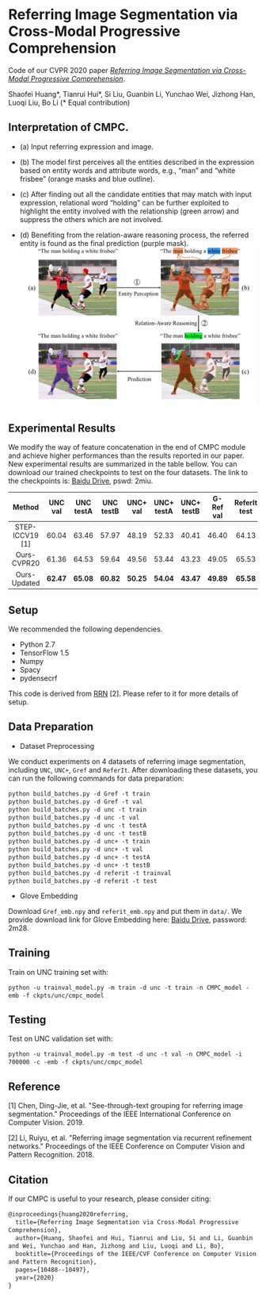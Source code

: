 # Referring Image Segmentation via Cross-Modal Progressive Comprehension
Code of our CVPR 2020 paper [*Referring Image Segmentation via Cross-Modal Progressive Comprehension*](https://openaccess.thecvf.com/content_CVPR_2020/papers/Huang_Referring_Image_Segmentation_via_Cross-Modal_Progressive_Comprehension_CVPR_2020_paper.pdf).

Shaofei Huang*, Tianrui Hui*, Si Liu, Guanbin Li, Yunchao Wei, Jizhong Han, Luoqi Liu, Bo Li (* Equal contribution)

## Interpretation of CMPC.

* (a) Input referring expression and image.

* (b) The model first perceives all the entities described in the expression based on entity words and attribute words, e.g., “man” and “white frisbee” (orange masks and blue outline).

* (c) After finding out all the candidate entities that may match with input expression, relational word “holding” can be further exploited to highlight the entity involved with the relationship (green arrow) and suppress the others which are not involved.

* (d) Benefiting from the relation-aware reasoning process, the referred entity is found as the final prediction (purple mask).
![interpretation](motivation.png)

## Experimental Results

We modify the way of feature concatenation in the end of CMPC module and achieve higher performances than the results reported in our paper.
New experimental results are summarized in the table bellow.
You can download our trained checkpoints to test on the four datasets. The link to the checkpoints is:
[Baidu Drive](https://pan.baidu.com/s/17TJDEiq5xA5ngN2jhsDQYA), pswd: 2miu.

| Method | UNC val | UNC testA | UNC testB | UNC+ val | UNC+ testA | UNC+ testB | G-Ref val | ReferIt test |
| :------: | :------: | :------: | :------: | :------: | :------: | :------: | :------: | :------: |
| STEP-ICCV19 \[1\] | 60.04 | 63.46 | 57.97 | 48.19 | 52.33 | 40.41| 46.40 | 64.13 |
| Ours-CVPR20 | 61.36 | 64.53 | 59.64 | 49.56 | 53.44 | 43.23 | 49.05 | 65.53 |
|Ours-Updated | **62.47** | **65.08** | **60.82** | **50.25** | **54.04** | **43.47** | **49.89** | **65.58** |

## Setup

We recommended the following dependencies.

* Python 2.7
* TensorFlow 1.5
* Numpy
* Spacy
* pydensecrf

This code is derived from [RRN](https://github.com/liruiyu/referseg_rrn) \[2\]. Please refer to it for more details of setup.

## Data Preparation
* Dataset Preprocessing

We conduct experiments on 4 datasets of referring image segmentation, including `UNC`, `UNC+`, `Gref` and `ReferIt`. After downloading these datasets, you can run the following commands for data preparation:
```
python build_batches.py -d Gref -t train
python build_batches.py -d Gref -t val
python build_batches.py -d unc -t train
python build_batches.py -d unc -t val
python build_batches.py -d unc -t testA
python build_batches.py -d unc -t testB
python build_batches.py -d unc+ -t train
python build_batches.py -d unc+ -t val
python build_batches.py -d unc+ -t testA
python build_batches.py -d unc+ -t testB
python build_batches.py -d referit -t trainval
python build_batches.py -d referit -t test
```

* Glove Embedding

Download `Gref_emb.npy` and `referit_emb.npy` and put them in `data/`. We provide download link for Glove Embedding here:
[Baidu Drive](https://pan.baidu.com/s/19f8CxT3lc_UyjCIIE_74FA), password: 2m28.


## Training
Train on UNC training set with:
```
python -u trainval_model.py -m train -d unc -t train -n CMPC_model -emb -f ckpts/unc/cmpc_model
```

## Testing
Test on UNC validation set with:
```
python -u trainval_model.py -m test -d unc -t val -n CMPC_model -i 700000 -c -emb -f ckpts/unc/cmpc_model
```

## Reference
\[1\] Chen, Ding-Jie, et al. "See-through-text grouping for referring image segmentation." Proceedings of the IEEE International Conference on Computer Vision. 2019.

\[2\] Li, Ruiyu, et al. "Referring image segmentation via recurrent refinement networks." Proceedings of the IEEE Conference on Computer Vision and Pattern Recognition. 2018.

## Citation
If our CMPC is useful to your research, please consider citing:
```
@inproceedings{huang2020referring,
  title={Referring Image Segmentation via Cross-Modal Progressive Comprehension},
  author={Huang, Shaofei and Hui, Tianrui and Liu, Si and Li, Guanbin and Wei, Yunchao and Han, Jizhong and Liu, Luoqi and Li, Bo},
  booktitle={Proceedings of the IEEE/CVF Conference on Computer Vision and Pattern Recognition},
  pages={10488--10497},
  year={2020}
}
```
